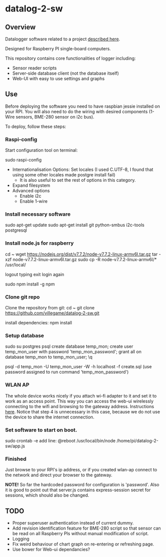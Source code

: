 # datalog-2-sw

## Overview

Datalogger software related to a project [described here](https://villegame.wordpress.com/projects/data-monitoring/portable-temperature-and-humidity-measuring-application-project/).

Designed for Raspberry PI single-board computers.

This repository contains core functionalities of logger including:
* Sensor reader scripts
* Server-side database client (not the database itself)
* Web-UI with easy to use settings and graphs

## Use

Before deploying the software you need to have raspbian jessie installed on your RPI. You will also need to do the wiring with desired components (1-Wire sensors, BME-280 sensor on i2c bus).

To deploy, follow these steps:

### Raspi-config 

Start configuration tool on terminal:

sudo raspi-config
* Internationalisation Options: Set locales (I used C.UTF-8, I found that using some other locales made postgre install fail)
  * It is also useful to set the rest of options in this category.
* Expand filesystem
* Advanced options
  * Enable i2c
  * Enable 1-wire

### Install necessary software

sudo apt-get update
sudo apt-get install git python-smbus i2c-tools postgresql

### Install node.js for raspberry

cd ~
wget https://nodejs.org/dist/v7.7.2/node-v7.7.2-linux-armv6l.tar.gz
tar -xzf node-v7.7.2-linux-armv6l.tar.gz
sudo cp -R node-v7.7.2-linux-armv6l/* /usr/local/

logout typing exit
login again

sudo npm install -g npm

### Clone git repo

Clone the repository from git:
cd ~
git clone https://github.com/villegame/datalog-2-sw.git

install dependencies:
npm install

### Setup database

sudo su postgres
psql
create database temp_mon;
create user temp_mon_user with password 'temp_mon_password';
grant all on database temp_mon to temp_mon_user;
\q

psql -d temp_mon -U temp_mon_user -W -h localhost -f create.sql
(use password assigned to run command 'temp_mon_password')

### WLAN AP

The whole device works nicely if you attach wi-fi adapter to it and set it to work as an access point. This way you can access the web-ui wirelessly connecting to the wifi and browsing to the gateway address.
Instructions [here](https://elinux.org/RPI-Wireless-Hotspot). Notice that step 4 is unnecessary in this case, because we do not use the device to share the internet connection.

### Set software to start on boot.

sudo crontab -e
add line:
@reboot /usr/local/bin/node /home/pi/datalog-2-sw/app.js

### Finished

Just browse to your RPI's ip address, or if you created wlan-ap connect to the network and direct your browser to the gateway.

**NOTE!**
So far the hardcoded password for configuration is 'password'.
Also it is good to point out that server.js contains express-session secret for sessions, which should also be changed.

## TODO
* Proper superuser authentication instead of current dummy.
* Add revision identification feature for BME-280 script so that sensor can be read on all Raspberry PIs without manual modification of script.
* Logging
* Fix weird behaviour of chart graph on re-entering or refreshing page.
* Use bower for Web-ui dependancies?
